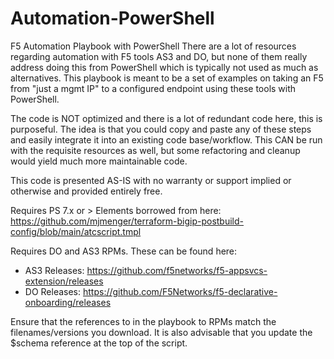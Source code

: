 # Automation-PowerShell
F5 Automation Playbook with PowerShell
There are a lot of resources regarding automation with F5 tools AS3 and DO, but
none of them really address doing this from PowerShell which is typically not
used as much as alternatives.  This playbook is meant to be a set of examples
on taking an F5 from "just a mgmt IP" to a configured endpoint using these
tools with PowerShell.

The code is NOT optimized and there is a lot of redundant code here, this is
purposeful.  The idea is that you could copy and paste any of these steps and
easily integrate it into an existing code base/workflow.  This CAN be run
with the requisite resources as well, but some refactoring and cleanup would
yield much more maintainable code.

This code is presented AS-IS with no warranty or support implied or otherwise 
and provided entirely free.
 
Requires PS 7.x or >
Elements borrowed from here:  https://github.com/mjmenger/terraform-bigip-postbuild-config/blob/main/atcscript.tmpl

Requires DO and AS3 RPMs.  These can be found here:
* AS3 Releases:  https://github.com/f5networks/f5-appsvcs-extension/releases
* DO Releases:   https://github.com/F5Networks/f5-declarative-onboarding/releases

Ensure that the references to in the playbook to RPMs match the filenames/versions you download.  It is also advisable that you update the $schema reference at the top of the script.

